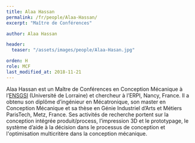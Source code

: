 ```yaml
---
title: Alaa Hassan
permalink: /fr/people/Alaa-Hassan/
excerpt: "Maître de Conférences"

author: Alaa Hassan

header:
  teaser: "/assets/images/people/Alaa-Hasan.jpg"

orden: H
role: MCF
last_modified_at: 2018-11-21
---
```


Alaa Hassan est un Maître de Conférences en Conception Mécanique à l’[ENSGSI](https://www.ensgsi.univ-lorraine.fr/) (Université de Lorraine) et chercheur à l’ERPI, Nancy, France. 
Il a obtenu son diplôme d’ingénieur en Mécatronique, son master en Conception Mécanique et sa thèse en Génie Industriel d’Arts et Métiers ParisTech, Metz, France. 
Ses activités de recherche portent sur la conception intégrée  produit/process, l’impression 3D et le prototypage, le système d’aide à la décision dans le processus de conception et l'optimisation multicritère dans la conception mécanique.

